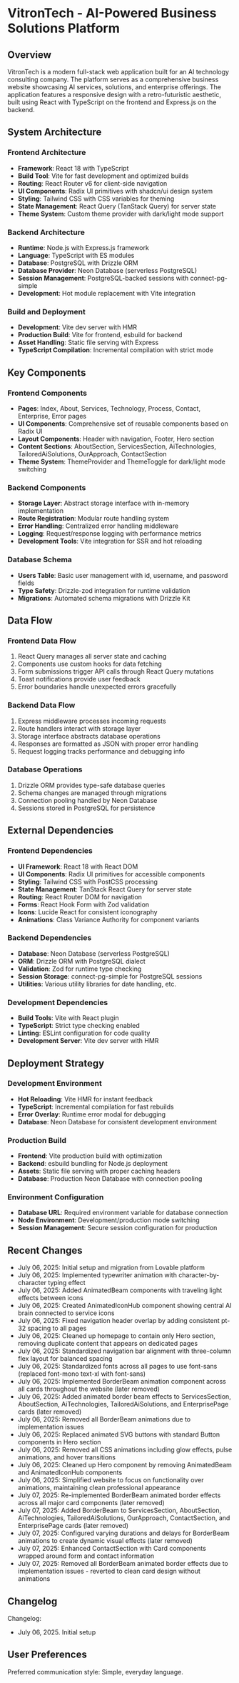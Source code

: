 # VitronTech - AI-Powered Business Solutions Platform

## Overview

VitronTech is a modern full-stack web application built for an AI technology consulting company. The platform serves as a comprehensive business website showcasing AI services, solutions, and enterprise offerings. The application features a responsive design with a retro-futuristic aesthetic, built using React with TypeScript on the frontend and Express.js on the backend.

## System Architecture

### Frontend Architecture
- **Framework**: React 18 with TypeScript
- **Build Tool**: Vite for fast development and optimized builds
- **Routing**: React Router v6 for client-side navigation
- **UI Components**: Radix UI primitives with shadcn/ui design system
- **Styling**: Tailwind CSS with CSS variables for theming
- **State Management**: React Query (TanStack Query) for server state
- **Theme System**: Custom theme provider with dark/light mode support

### Backend Architecture
- **Runtime**: Node.js with Express.js framework
- **Language**: TypeScript with ES modules
- **Database**: PostgreSQL with Drizzle ORM
- **Database Provider**: Neon Database (serverless PostgreSQL)
- **Session Management**: PostgreSQL-backed sessions with connect-pg-simple
- **Development**: Hot module replacement with Vite integration

### Build and Deployment
- **Development**: Vite dev server with HMR
- **Production Build**: Vite for frontend, esbuild for backend
- **Asset Handling**: Static file serving with Express
- **TypeScript Compilation**: Incremental compilation with strict mode

## Key Components

### Frontend Components
- **Pages**: Index, About, Services, Technology, Process, Contact, Enterprise, Error pages
- **UI Components**: Comprehensive set of reusable components based on Radix UI
- **Layout Components**: Header with navigation, Footer, Hero section
- **Content Sections**: AboutSection, ServicesSection, AiTechnologies, TailoredAiSolutions, OurApproach, ContactSection
- **Theme System**: ThemeProvider and ThemeToggle for dark/light mode switching

### Backend Components
- **Storage Layer**: Abstract storage interface with in-memory implementation
- **Route Registration**: Modular route handling system
- **Error Handling**: Centralized error handling middleware
- **Logging**: Request/response logging with performance metrics
- **Development Tools**: Vite integration for SSR and hot reloading

### Database Schema
- **Users Table**: Basic user management with id, username, and password fields
- **Type Safety**: Drizzle-zod integration for runtime validation
- **Migrations**: Automated schema migrations with Drizzle Kit

## Data Flow

### Frontend Data Flow
1. React Query manages all server state and caching
2. Components use custom hooks for data fetching
3. Form submissions trigger API calls through React Query mutations
4. Toast notifications provide user feedback
5. Error boundaries handle unexpected errors gracefully

### Backend Data Flow
1. Express middleware processes incoming requests
2. Route handlers interact with storage layer
3. Storage interface abstracts database operations
4. Responses are formatted as JSON with proper error handling
5. Request logging tracks performance and debugging info

### Database Operations
1. Drizzle ORM provides type-safe database queries
2. Schema changes are managed through migrations
3. Connection pooling handled by Neon Database
4. Sessions stored in PostgreSQL for persistence

## External Dependencies

### Frontend Dependencies
- **UI Framework**: React 18 with React DOM
- **UI Components**: Radix UI primitives for accessible components
- **Styling**: Tailwind CSS with PostCSS processing
- **State Management**: TanStack React Query for server state
- **Routing**: React Router DOM for navigation
- **Forms**: React Hook Form with Zod validation
- **Icons**: Lucide React for consistent iconography
- **Animations**: Class Variance Authority for component variants

### Backend Dependencies
- **Database**: Neon Database (serverless PostgreSQL)
- **ORM**: Drizzle ORM with PostgreSQL dialect
- **Validation**: Zod for runtime type checking
- **Session Storage**: connect-pg-simple for PostgreSQL sessions
- **Utilities**: Various utility libraries for date handling, etc.

### Development Dependencies
- **Build Tools**: Vite with React plugin
- **TypeScript**: Strict type checking enabled
- **Linting**: ESLint configuration for code quality
- **Development Server**: Vite dev server with HMR

## Deployment Strategy

### Development Environment
- **Hot Reloading**: Vite HMR for instant feedback
- **TypeScript**: Incremental compilation for fast rebuilds
- **Error Overlay**: Runtime error modal for debugging
- **Database**: Neon Database for consistent development environment

### Production Build
- **Frontend**: Vite production build with optimization
- **Backend**: esbuild bundling for Node.js deployment
- **Assets**: Static file serving with proper caching headers
- **Database**: Production Neon Database with connection pooling

### Environment Configuration
- **Database URL**: Required environment variable for database connection
- **Node Environment**: Development/production mode switching
- **Session Management**: Secure session configuration for production

## Recent Changes

- July 06, 2025: Initial setup and migration from Lovable platform
- July 06, 2025: Implemented typewriter animation with character-by-character typing effect
- July 06, 2025: Added AnimatedBeam components with traveling light effects between icons
- July 06, 2025: Created AnimatedIconHub component showing central AI brain connected to service icons
- July 06, 2025: Fixed navigation header overlap by adding consistent pt-32 spacing to all pages
- July 06, 2025: Cleaned up homepage to contain only Hero section, removing duplicate content that appears on dedicated pages
- July 06, 2025: Standardized navigation bar alignment with three-column flex layout for balanced spacing
- July 06, 2025: Standardized fonts across all pages to use font-sans (replaced font-mono text-xl with font-sans)
- July 06, 2025: Implemented BorderBeam animation component across all cards throughout the website (later removed)
- July 06, 2025: Added animated border beam effects to ServicesSection, AboutSection, AiTechnologies, TailoredAiSolutions, and EnterprisePage cards (later removed)
- July 06, 2025: Removed all BorderBeam animations due to implementation issues
- July 06, 2025: Replaced animated SVG buttons with standard Button components in Hero section
- July 06, 2025: Removed all CSS animations including glow effects, pulse animations, and hover transitions
- July 06, 2025: Cleaned up Hero component by removing AnimatedBeam and AnimatedIconHub components
- July 06, 2025: Simplified website to focus on functionality over animations, maintaining clean professional appearance
- July 07, 2025: Re-implemented BorderBeam animated border effects across all major card components (later removed)
- July 07, 2025: Added BorderBeam to ServicesSection, AboutSection, AiTechnologies, TailoredAiSolutions, OurApproach, ContactSection, and EnterprisePage cards (later removed)
- July 07, 2025: Configured varying durations and delays for BorderBeam animations to create dynamic visual effects (later removed)
- July 07, 2025: Enhanced ContactSection with Card components wrapped around form and contact information
- July 07, 2025: Removed all BorderBeam animated border effects due to implementation issues - reverted to clean card design without animations

## Changelog

Changelog:
- July 06, 2025. Initial setup

## User Preferences

Preferred communication style: Simple, everyday language.